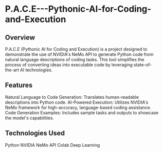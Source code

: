 # P.A.C.E---Pythonic-AI-for-Coding-and-Execution

## Overview
P.A.C.E (Pythonic AI for Coding and Execution) is a project designed to demonstrate the use of NVIDIA's NeMo API to generate Python code from natural language descriptions of coding tasks. This tool simplifies the process of converting ideas into executable code by leveraging state-of-the-art AI technologies.

## Features
Natural Language to Code Generation: Translates human-readable descriptions into Python code.
AI-Powered Execution: Utilizes NVIDIA's NeMo framework for high-accuracy, language-based coding assistance.
Code Generation Examples: Includes sample tasks and outputs to showcase the model's capabilities.

## Technologies Used
Python
NVIDIA NeMo API
Colab
Deep Learning
